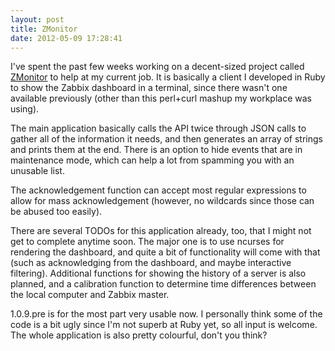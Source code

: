 ```yaml
---
layout: post
title: ZMonitor
date: 2012-05-09 17:28:41
---
```

I've spent the past few weeks working on a decent-sized project called 
[ZMonitor][] to help at my current job. It is basically a client I developed 
in Ruby to show the Zabbix dashboard in a terminal, since there wasn't one 
available previously (other than this perl+curl mashup my workplace was 
using).

The main application basically calls the API twice through JSON calls to 
gather all of the information it needs, and then generates an array of 
strings and prints them at the end. There is an option to hide events that 
are in maintenance mode, which can help a lot from spamming you with an 
unusable list.

The acknowledgement function can accept most regular expressions to allow 
for mass acknowledgement (however, no wildcards since those can be abused too 
easily).

There are several TODOs for this application already, too, that I might not 
get to complete anytime soon. The major one is to use ncurses for rendering 
the dashboard, and quite a bit of functionality will come with that (such as 
acknowledging from the dashboard, and maybe interactive filtering). 
Additional functions for showing the history of a server is also planned, 
and a calibration function to determine time differences between the local 
computer and Zabbix master.

1.0.9.pre is for the most part very usable now. I personally think some of 
the code is a bit ugly since I'm not superb at Ruby yet, so all input is 
welcome. The whole application is also pretty colourful, don't you think?

[ZMonitor]: https://github.com/liliff/zmonitor
